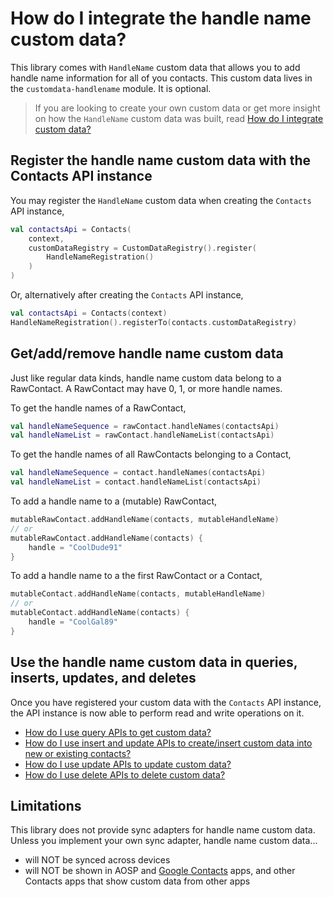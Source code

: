 # How do I integrate the handle name custom data?

This library comes with `HandleName` custom data that allows you to add handle name information for 
all of you contacts. This custom data lives in the `customdata-handlename` module. It is optional.

> If you are looking to create your own custom data or get more insight on how the `HandleName` 
> custom data was built, read [How do I integrate custom data?](/contacts-android/howto/howto-integrate-custom-data.html)

## Register the handle name custom data with the Contacts API instance

You may register the `HandleName` custom data when creating the `Contacts` API instance,

```kotlin
val contactsApi = Contacts(
    context,
    customDataRegistry = CustomDataRegistry().register(
        HandleNameRegistration()
    )
)
```

Or, alternatively after creating the `Contacts` API instance,

```kotlin
val contactsApi = Contacts(context)
HandleNameRegistration().registerTo(contacts.customDataRegistry)
```

## Get/add/remove handle name custom data

Just like regular data kinds, handle name custom data belong to a RawContact. A RawContact may have 
0, 1, or more handle names.

To get the handle names of a RawContact,

```kotlin
val handleNameSequence = rawContact.handleNames(contactsApi)
val handleNameList = rawContact.handleNameList(contactsApi)
```

To get the handle names of all RawContacts belonging to a Contact,

```kotlin
val handleNameSequence = contact.handleNames(contactsApi)
val handleNameList = contact.handleNameList(contactsApi)
```

To add a handle name to a (mutable) RawContact,

```kotlin
mutableRawContact.addHandleName(contacts, mutableHandleName)
// or
mutableRawContact.addHandleName(contacts) {
    handle = "CoolDude91"
}
```

To add a handle name to a the first RawContact or a Contact,

```kotlin
mutableContact.addHandleName(contacts, mutableHandleName)
// or
mutableContact.addHandleName(contacts) {
    handle = "CoolGal89"
}
```

## Use the handle name custom data in queries, inserts, updates, and deletes

Once you have registered your custom data with the `Contacts` API instance, the API instance is now
able to perform read and write operations on it.

- [How do I use query APIs to get custom data?](/contacts-android/howto/howto-query-custom-data.html)
- [How do I use insert and update APIs to create/insert custom data into new or existing contacts?](/contacts-android/howto/howto-insert-custom-data.html)
- [How do I use update APIs to update custom data?](/contacts-android/howto/howto-update-custom-data.html)
- [How do I use delete APIs to delete custom data?](/contacts-android/howto/howto-delete-custom-data.html)

## Limitations

This library does not provide sync adapters for handle name custom data. Unless you implement your
own sync adapter, handle name custom data...

- will NOT be synced across devices
- will NOT be shown in AOSP and [Google Contacts][google-contacts] apps, and other Contacts apps
  that show custom data from other apps

[google-contacts]: https://play.google.com/store/apps/details?id=com.google.android.contacts

